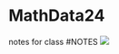 # MathData24
notes for class
#NOTES
<img src="https://c2.staticflickr.com/6/5024/5555927344_3c698e4ee3_b.jpg">
